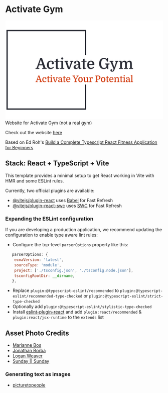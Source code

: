 # Activate Gym

![activate gym logo](src/assets/LogoColor.png)
Website for Activate Gym (not a real gym)

Check out the website [here](https://radiant-stroopwafel-8d84a2.netlify.app/)

Based on Ed Roh's [Build a Complete Typescript React Fitness Application for Beginners](https://youtu.be/I2NNxr3WPDo?feature=shared)

## Stack: React + TypeScript + Vite

This template provides a minimal setup to get React working in Vite with HMR and some ESLint rules.

Currently, two official plugins are available:

- [@vitejs/plugin-react](https://github.com/vitejs/vite-plugin-react/blob/main/packages/plugin-react/README.md) uses [Babel](https://babeljs.io/) for Fast Refresh
- [@vitejs/plugin-react-swc](https://github.com/vitejs/vite-plugin-react-swc) uses [SWC](https://swc.rs/) for Fast Refresh

### Expanding the ESLint configuration

If you are developing a production application, we recommend updating the configuration to enable type aware lint rules:

- Configure the top-level `parserOptions` property like this:

```js
   parserOptions: {
    ecmaVersion: 'latest',
    sourceType: 'module',
    project: ['./tsconfig.json', './tsconfig.node.json'],
    tsconfigRootDir: __dirname,
   },
```

- Replace `plugin:@typescript-eslint/recommended` to `plugin:@typescript-eslint/recommended-type-checked` or `plugin:@typescript-eslint/strict-type-checked`
- Optionally add `plugin:@typescript-eslint/stylistic-type-checked`
- Install [eslint-plugin-react](https://github.com/jsx-eslint/eslint-plugin-react) and add `plugin:react/recommended` & `plugin:react/jsx-runtime` to the `extends` list

## Asset Photo Credits

- [Marianne Bos](https://unsplash.com/@mariannebos)
- [Jonathan Borba](https://unsplash.com/@jonathanborba)
- [Logan Weaver](https://unsplash.com/@lgnwvr)
- [Sunday || Sunday](https://unsplash.com/@sunday2sunday)

### Generating text as images

- [picturetopeople](https://www.picturetopeople.org/text_generator/others/transparent/transparent-text-generator.html)
